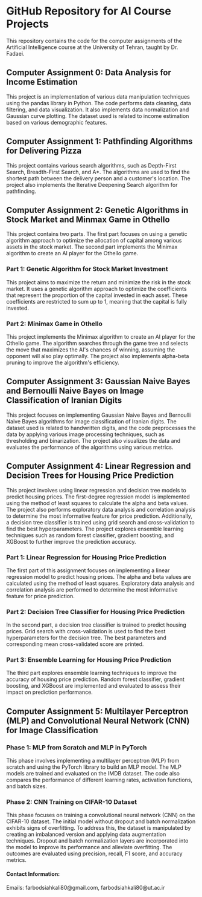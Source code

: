 <div class="flex flex-grow flex-col gap-3">
    <div class="min-h-[20px] flex flex-col items-start gap-4 whitespace-pre-wrap break-words">
        <div class="markdown prose w-full break-words dark:prose-invert light">
            <h1>GitHub Repository for AI Course Projects</h1>
            <p>This repository contains the code for the computer assignments of the Artificial Intelligence course at
                the University of Tehran, taught by Dr. Fadaei.</p>
            <h2>Computer Assignment 0: Data Analysis for Income Estimation</h2>
            <p>This project is an implementation of various data manipulation techniques using the pandas library in
                Python. The code performs data cleaning, data filtering, and data visualization. It also implements data
                normalization and Gaussian curve plotting. The dataset used is related to income estimation based on
                various demographic features.</p>
            <h2>Computer Assignment 1: Pathfinding Algorithms for Delivering Pizza</h2>
            <p>This project contains various search algorithms, such as Depth-First Search, Breadth-First Search, and
                A*. The algorithms are used to find the shortest path between the delivery person and a customer's
                location. The project also implements the Iterative Deepening Search algorithm for pathfinding.</p>
            <h2>Computer Assignment 2: Genetic Algorithms in Stock Market and Minmax Game in Othello</h2>
            <p>This project contains two parts. The first part focuses on using a genetic algorithm approach to optimize
                the allocation of capital among various assets in the stock market. The second part implements the
                Minimax algorithm to create an AI player for the Othello game.</p>
            <h3>Part 1: Genetic Algorithm for Stock Market Investment</h3>
            <p>This project aims to maximize the return and minimize the risk in the stock market. It uses a genetic
                algorithm approach to optimize the coefficients that represent the proportion of the capital invested in
                each asset. These coefficients are restricted to sum up to 1, meaning that the capital is fully
                invested.</p>
            <h3>Part 2: Minimax Game in Othello</h3>
            <p>This project implements the Minimax algorithm to create an AI player for the Othello game. The algorithm
                searches through the game tree and selects the move that maximizes the AI's chances of winning, assuming
                the opponent will also play optimally. The project also implements alpha-beta pruning to improve the
                algorithm's efficiency.</p>
            <h2>Computer Assignment 3: Gaussian Naive Bayes and Bernoulli Naive Bayes on Image Classification of Iranian
                Digits</h2>
            <p>This project focuses on implementing Gaussian Naive Bayes and Bernoulli Naive Bayes algorithms for image
                classification of Iranian digits. The dataset used is related to handwritten digits, and the code
                preprocesses the data by applying various image processing techniques, such as thresholding and
                binarization. The project also visualizes the data and evaluates the performance of the algorithms using
                various metrics.</p>
            <h2>Computer Assignment 4: Linear Regression and Decision Trees for Housing Price Prediction</h2>
            <p>This project involves using linear regression and decision tree models to predict housing prices. The first-degree regression model is implemented using the method of least squares to calculate the alpha and beta values. The project also performs exploratory data analysis and correlation analysis to determine the most informative feature for price prediction. Additionally, a decision tree classifier is trained using grid search and cross-validation to find the best hyperparameters. The project explores ensemble learning techniques such as random forest classifier, gradient boosting, and XGBoost to further improve the prediction accuracy.</p>
            <h3>Part 1: Linear Regression for Housing Price Prediction</h3>
            <p>The first part of this assignment focuses on implementing a linear regression model to predict housing prices. The alpha and beta values are calculated using the method of least squares. Exploratory data analysis and correlation analysis are performed to determine the most informative feature for price prediction.</p>
            <h3>Part 2: Decision Tree Classifier for Housing Price Prediction</h3>
            <p>In the second part, a decision tree classifier is trained to predict housing prices. Grid search with cross-validation is used to find the best hyperparameters for the decision tree. The best parameters and corresponding mean cross-validated score are printed.</p>
            <h3>Part 3: Ensemble Learning for Housing Price Prediction</h3>
            <p>The third part explores ensemble learning techniques to improve the accuracy of housing price prediction. Random forest classifier, gradient boosting, and XGBoost are implemented and evaluated to assess their impact on prediction performance.</p>
            <h2>Computer Assignment 5: Multilayer Perceptron (MLP) and Convolutional Neural Network (CNN) for Image Classification</h2>
            <h3>Phase 1: MLP from Scratch and MLP in PyTorch</h3>
            <p>This phase involves implementing a multilayer perceptron (MLP) from scratch and using the PyTorch library to build an MLP model. The MLP models are trained and evaluated on the IMDB dataset. The code also compares the performance of different learning rates, activation functions, and batch sizes.</p>
            <h3>Phase 2: CNN Training on CIFAR-10 Dataset</h3>
            <p>This phase focuses on training a convolutional neural network (CNN) on the CIFAR-10 dataset. The initial model without dropout and batch normalization exhibits signs of overfitting. To address this, the dataset is manipulated by creating an imbalanced version and applying data augmentation techniques. Dropout and batch normalization layers are incorporated into the model to improve its performance and alleviate overfitting. The outcomes are evaluated using precision, recall, F1 score, and accuracy metrics.</p>
            <h4>Contact Information:</h4>
            <p>Emails: farbodsiahkali80@gmail.com, farbodsiahkali80@ut.ac.ir</p>
        </div>
    </div>
</div>
